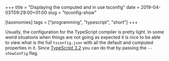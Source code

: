 +++
title = "Displaying the computed and in use tsconfig"
date = 2019-04-03T09:29:00+01:00
slug = "tsconfig-show"

[taxonomies]
tags = ["programming", "typescript", "short"]
+++

Usually, the configuration for the TypeScript compiler is pretty light. In some weird situations when things are not going as expected it is nice to be able to view what is the full `tsconfig.json` with all the default and computed properties in it. Since [TypeScript 3.2](https://www.typescriptlang.org/docs/handbook/release-notes/typescript-3-2.html#the-new---showconfig-flag) you can
do that by passing the `--showConfig` flag.